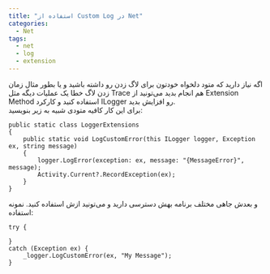 ```yaml
---
title: "استفاده از Custom Log در Net"
categories:
  - Net
tags:
  - net
  - log
  - extension
---
```


اگه نیاز دارید که متود دلخواه خودتون برای لاگ زدن رو داشته باشید و یا بطور مثال زمان زدن لاگ خطا یک عملیات دیگه مثل Trace هم انجام بدید می‌تونید از Extension Method استفاده کنید و کارکرد ILogger رو افزایش بدید.  
برای این کار کافیه متودی شبیه به زیر بنویسید:  

```net
public static class LoggerExtensions
{
    public static void LogCustomError(this ILogger logger, Exception ex, string message)
    {
        logger.LogError(exception: ex, message: "{MessageError}", message);
        Activity.Current?.RecordException(ex);
    }
}
```

و بعدش جاهی مختلف برنامه بهش دسترسی دارید و می‌تونید ازش استفاده کنید. نمونه استفاده:  

```net
try {

}
catch (Exception ex) {
    _logger.LogCustomError(ex, "My Message");
}
```